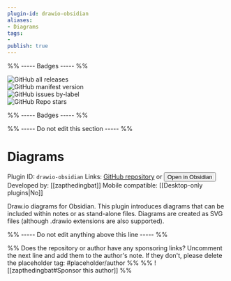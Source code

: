 ```yaml
---
plugin-id: drawio-obsidian
aliases:
- Diagrams
tags: 
- 
publish: true
---
```


%% ----- Badges ----- %%

![GitHub all releases](https://img.shields.io/github/downloads/zapthedingbat/drawio-obsidian/total?color=573E7A&logo=github&style=for-the-badge)   
![GitHub manifest version](https://img.shields.io/github/manifest-json/v/zapthedingbat/drawio-obsidian?color=573E7A&logo=github&style=for-the-badge)   
![GitHub issues by-label](https://img.shields.io/github/issues/zapthedingbat/drawio-obsidian/help%20wanted?color=573E7A&logo=github&style=for-the-badge)   
![GitHub Repo stars](https://img.shields.io/github/stars/zapthedingbat/drawio-obsidian?color=573E7A&logo=github&style=for-the-badge)

%% ----- Badges ----- %%

%% ----- Do not edit this section ----- %%

# Diagrams

Plugin ID: `drawio-obsidian`
Links: [GitHub repository](https://github.com/zapthedingbat/drawio-obsidian) or [<button id=HH>Open in Obsidian</button>](obsidian://goto-plugin?id=drawio-obsidian)
Developed by: [[zapthedingbat]]
Mobile compatible: [[Desktop-only plugins|No]]

Draw.io diagrams for Obsidian. This plugin introduces diagrams that can be included within notes or as stand-alone files. Diagrams are created as SVG files (although .drawio extensions are also supported).

%% ----- Do not edit anything above this line ----- %% 

%% Does the repository or author have any sponsoring links? Uncomment the next line and add them to the author's note. If they don't, please delete the placeholder tag: #placeholder/author %%
%% ![[zapthedingbat#Sponsor this author]] %%
